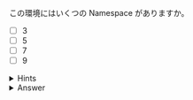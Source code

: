 この環境にはいくつの Namespace がありますか。

- [ ] 3
- [ ] 5
- [ ] 7
- [ ] 9

<details>
  <summary>Hints</summary>

`kubectl get ns` コマンドを使用します。 

</details>

<details>
  <summary>Answer</summary>

9  
> `kubectl get ns` コマンドを使用すると、この環境には 9 つの namespace があることがわかります。 

</details>
